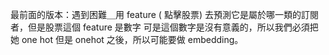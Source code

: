 最前面的版本：遇到困難＿用 feature ( 點擊股票) 去預測它是屬於哪一類的訂閱者，但是股票這個 feature 是數字 可是這個數字是沒有意義的，所以我們必須把她 one hot 但是 onehot 之後，所以可能要做 embedding。

